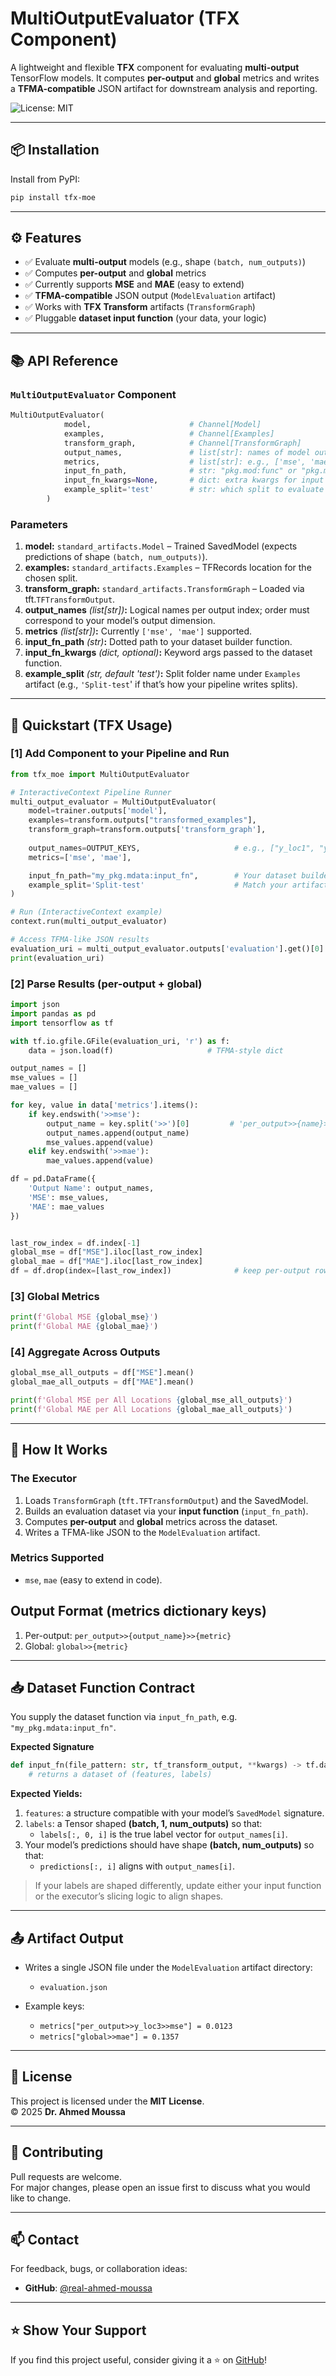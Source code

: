 # MultiOutputEvaluator (TFX Component)
A lightweight and flexible **TFX** component for evaluating **multi-output** TensorFlow models. It computes **per-output** and **global** metrics and writes a **TFMA-compatible** JSON artifact for downstream analysis and reporting.

![License: MIT](https://img.shields.io/badge/License-MIT-yellow.svg)

---

## 📦 Installation

Install from PyPI:

```bash
pip install tfx-moe
```

---

## ⚙️ Features

- ✅ Evaluate **multi-output** models (e.g., shape `(batch, num_outputs)`)
- ✅ Computes **per-output** and **global** metrics
- ✅ Currently supports **MSE** and **MAE** (easy to extend)
- ✅ **TFMA-compatible** JSON output (`ModelEvaluation` artifact)
- ✅ Works with **TFX Transform** artifacts (`TransformGraph`)
- ✅ Pluggable **dataset input function** (your data, your logic)

---

## 📚 API Reference

### `MultiOutputEvaluator` Component

```python
MultiOutputEvaluator(
            model,                      # Channel[Model]
            examples,                   # Channel[Examples]
            transform_graph,            # Channel[TransformGraph]
            output_names,               # list[str]: names of model outputs in order
            metrics,                    # list[str]: e.g., ['mse', 'mae']
            input_fn_path,              # str: "pkg.mod:func" or "pkg.mod.func"
            input_fn_kwargs=None,       # dict: extra kwargs for input function
            example_split='test'        # str: which split to evaluate
        )
```
### Parameters
1. **model:** `standard_artifacts.Model` – Trained SavedModel (expects predictions of shape `(batch, num_outputs)`).
2. **examples:** `standard_artifacts.Examples` – TFRecords location for the chosen split.
3. **transform_graph:** `standard_artifacts.TransformGraph` – Loaded via tft.`TFTransformOutput`.
4. **output_names** *(list[str])***:** Logical names per output index; order must correspond to your model’s output dimension.
5. **metrics** *(list[str])***:** Currently `['mse', 'mae']` supported.
6. **input_fn_path** *(str)***:** Dotted path to your dataset builder function.
7. **input_fn_kwargs** *(dict, optional)***:** Keyword args passed to the dataset function.
8. **example_split** *(str, default 'test')***:** Split folder name under `Examples` artifact (e.g., `'Split-test`' if that’s how your pipeline writes splits).

---

## 🚀 Quickstart (TFX Usage)

### [1] Add Component to your Pipeline and Run
```python
from tfx_moe import MultiOutputEvaluator

# InteractiveContext Pipeline Runner
multi_output_evaluator = MultiOutputEvaluator(
    model=trainer.outputs['model'],
    examples=transform.outputs["transformed_examples"],
    transform_graph=transform.outputs['transform_graph'],
    
    output_names=OUTPUT_KEYS,                     # e.g., ["y_loc1", "y_loc2", ...]
    metrics=['mse', 'mae'],

    input_fn_path="my_pkg.mdata:input_fn",        # Your dataset builder function
    example_split='Split-test'                    # Match your artifact split naming
)

# Run (InteractiveContext example)
context.run(multi_output_evaluator)

# Access TFMA-like JSON results
evaluation_uri = multi_output_evaluator.outputs['evaluation'].get()[0].uri
print(evaluation_uri)
```

### [2] Parse Results (per-output + global)
```python
import json
import pandas as pd
import tensorflow as tf

with tf.io.gfile.GFile(evaluation_uri, 'r') as f:
    data = json.load(f)                     # TFMA-style dict

output_names = []
mse_values = []
mae_values = []

for key, value in data['metrics'].items():
    if key.endswith('>>mse'):
        output_name = key.split('>>')[0]         # 'per_output>>{name}>>mse' → '{name}'
        output_names.append(output_name)
        mse_values.append(value)
    elif key.endswith('>>mae'):
        mae_values.append(value)

df = pd.DataFrame({
    'Output Name': output_names,
    'MSE': mse_values,
    'MAE': mae_values
})


last_row_index = df.index[-1]
global_mse = df["MSE"].iloc[last_row_index]
global_mae = df["MAE"].iloc[last_row_index]
df = df.drop(index=[last_row_index])              # keep per-output rows only
```

### [3] Global Metrics
```python
print(f'Global MSE {global_mse}')
print(f'Global MAE {global_mae}')
```

### [4] Aggregate Across Outputs
```python
global_mse_all_outputs = df["MSE"].mean()
global_mae_all_outputs = df["MAE"].mean()

print(f'Global MSE per All Locations {global_mse_all_outputs}')
print(f'Global MAE per All Locations {global_mae_all_outputs}')
```
---

## 🧠 How It Works
### The Executor
1. Loads `TransformGraph` (`tft.TFTransformOutput`) and the SavedModel.
2. Builds an evaluation dataset via your **input function** (`input_fn_path`).
3. Computes **per-output** and **global** metrics across the dataset.
4. Writes a TFMA-like JSON to the `ModelEvaluation` artifact.

### Metrics Supported
- `mse`, `mae` (easy to extend in code).

## Output Format (metrics dictionary keys)
1. Per-output: `per_output>>{output_name}>>{metric}`
2. Global: `global>>{metric}`

---

## 📥 Dataset Function Contract
You supply the dataset function via `input_fn_path`, e.g. `"my_pkg.mdata:input_fn"`.

**Expected Signature**
```python
def input_fn(file_pattern: str, tf_transform_output, **kwargs) -> tf.data.Dataset:
    # returns a dataset of (features, labels)
```

**Expected Yields:**
1. `features`: a structure compatible with your model’s `SavedModel` signature.
2. `labels`: a Tensor shaped **(batch, 1, num_outputs)** so that:
    - `labels[:, 0, i]` is the true label vector for `output_names[i]`.
3. Your model’s predictions should have shape **(batch, num_outputs)** so that:
    - `predictions[:, i]` aligns with `output_names[i]`.

> If your labels are shaped differently, update either your input function or the executor’s slicing logic to align shapes.

---

## 📤 Artifact Output
- Writes a single JSON file under the `ModelEvaluation` artifact directory:
    - `evaluation.json`

- Example keys:
    - `metrics["per_output>>y_loc3>>mse"] = 0.0123`
    - `metrics["global>>mae"] = 0.1357`

---

## 📜 License
This project is licensed under the **MIT License**.  
© 2025 **Dr. Ahmed Moussa**

---

## 🤝 Contributing
Pull requests are welcome.  
For major changes, please open an issue first to discuss what you would like to change.

---

## 📫 Contact

For feedback, bugs, or collaboration ideas:

- **GitHub**: [@real-ahmed-moussa](https://github.com/real-ahmed-moussa)  

---

## ⭐️ Show Your Support

If you find this project useful, consider giving it a ⭐️ on [GitHub](https://github.com/real-ahmed-moussa//tfx-multioutput-evaluator)!